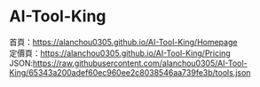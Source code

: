 # AI-Tool-King

首頁：https://alanchou0305.github.io/AI-Tool-King/Homepage <br>
定價頁：https://alanchou0305.github.io/AI-Tool-King/Pricing<br>
JSON:https://raw.githubusercontent.com/alanchou0305/AI-Tool-King/65343a200adef60ec960ee2c8038546aa739fe3b/tools.json
